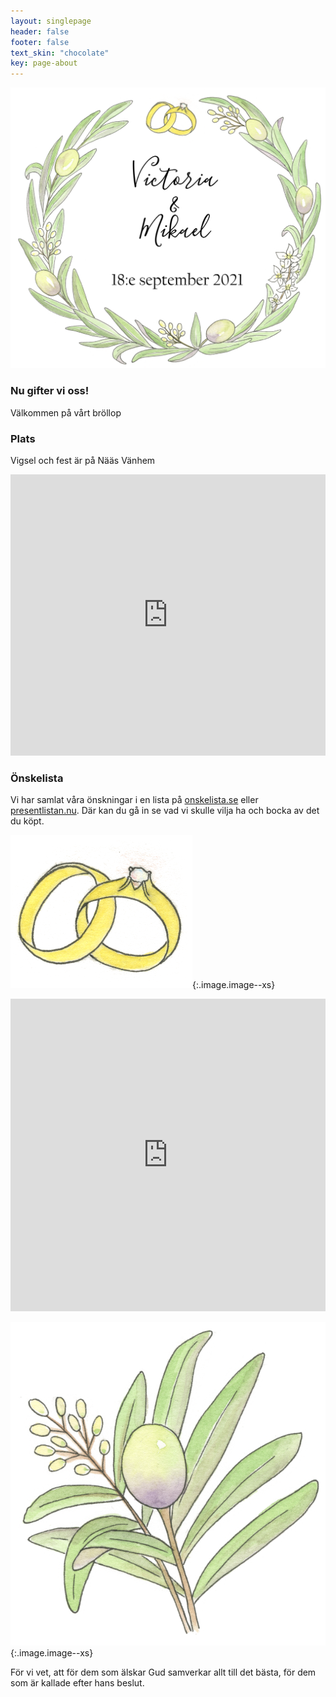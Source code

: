 ```yaml
---
layout: singlepage
header: false
footer: false
text_skin: "chocolate"
key: page-about
---
```


![Victoria & Mikael](assets/images/VictoriaMikael.png)

### Nu gifter vi oss!
Välkommen på vårt bröllop

### Plats

Vigsel och fest är på Nääs Vänhem

<iframe src="https://www.google.com/maps/embed?pb=!1m18!1m12!1m3!1d3688.6404959520314!2d12.38859061646428!3d57.8151248385289!2m3!1f0!2f0!3f0!3m2!1i1024!2i768!4f13.1!3m3!1m2!1s0x46455686e6634445%3A0x94ed9281dd017f55!2zTsOkw6RzIFbDpG5oZW0!5e1!3m2!1sen!2sse!4v1620996379825!5m2!1sen!2sse" width="100%" height="450" style="border:0;" allowfullscreen="" loading="lazy"></iframe>

### Önskelista
Vi har samlat våra önskningar i en lista på [onskelista.se](https://onskelista.se/w/victoria-amp-mikaels-brollopsonskningar) eller [presentlistan.nu](https://presentlistan.nu/).
Där kan du gå in se vad vi skulle vilja ha och bocka av det du köpt.

![Ringar](assets/images/ringar.png){:.image.image--xs}

<iframe src="https://www.google.com/maps/embed?pb=!1m18!1m12!1m3!1d2688.967822294081!2d13.777206716154385!3d57.86186353483952!2m3!1f0!2f0!3f0!3m2!1i1024!2i768!4f13.1!3m3!1m2!1s0x465a625cc797b385%3A0x8d9c1c9619b06de5!2zTsOkcyBIZXJyZ8OlcmQ!5e1!3m2!1sen!2sse!4v1621153274421!5m2!1sen!2sse" width="100%" height="500" style="border:0;" allowfullscreen="" loading="lazy"></iframe>

![Blad](assets/images/blad.png){:.image.image--xs}

För vi vet, att för dem som älskar Gud samverkar allt till det bästa, för dem som är kallade efter hans beslut.